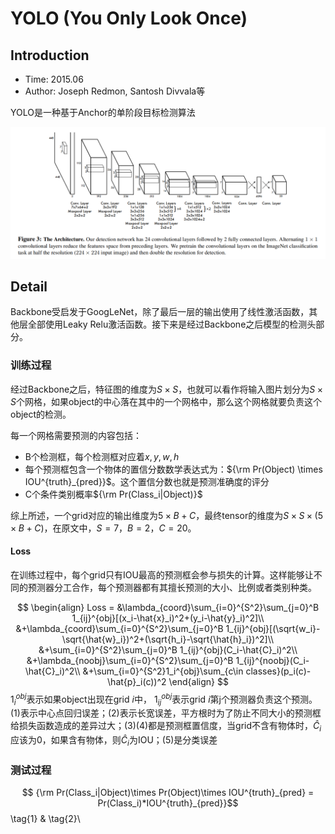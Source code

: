 # YOLO (You Only Look Once)

## Introduction

* Time: 2015.06
* Author: Joseph Redmon, Santosh Divvala等

YOLO是一种基于Anchor的单阶段目标检测算法

![The Architecture](../../../Resource/Pictures/yolo-architecture.png)

## Detail

Backbone受启发于GoogLeNet，除了最后一层的输出使用了线性激活函数，其他层全部使用Leaky Relu激活函数。接下来是经过Backbone之后模型的检测头部分。

### 训练过程

经过Backbone之后，特征图的维度为$S \times S$，也就可以看作将输入图片划分为$S \times S$个网格，如果object的中心落在其中的一个网格中，那么这个网格就要负责这个object的检测。

每一个网格需要预测的内容包括：

* B个检测框，每个检测框对应着$x, y, w, h$
* 每个预测框包含一个物体的置信分数数学表达式为：${\rm Pr(Object) \times IOU^{truth}_{pred}}$。这个置信分数也就是预测准确度的评分
* C个条件类别概率${\rm Pr(Class_i|Object)}$

综上所述，一个grid对应的输出维度为$5\times B+C$，最终tensor的维度为$S\times S\times (5\times B+C)$，在原文中，$S=7，B=2，C=20$。

#### Loss

在训练过程中，每个grid只有IOU最高的预测框会参与损失的计算。这样能够让不同的预测器分工合作，每个预测器都有其擅长预测的大小、比例或者类别种类。

$$
\begin{align}
Loss = &\lambda_{coord}\sum_{i=0}^{S^2}\sum_{j=0}^B 1_{ij}^{obj}[(x_i-\hat{x}_i)^2+(y_i-\hat{y}_i)^2]\\
&+\lambda_{coord}\sum_{i=0}^{S^2}\sum_{j=0}^B 1_{ij}^{obj}[(\sqrt{w_i}-\sqrt{\hat{w}_i})^2+(\sqrt{h_i}-\sqrt{\hat{h}_i})^2]\\
&+\sum_{i=0}^{S^2}\sum_{j=0}^B 1_{ij}^{obj}(C_i-\hat{C}_i)^2\\
&+\lambda_{noobj}\sum_{i=0}^{S^2}\sum_{j=0}^B 1_{ij}^{noobj}(C_i-\hat{C}_i)^2\\
&+\sum_{i=0}^{S^2}1_i^{obj}\sum_{c\in classes}(p_i(c)-\hat{p}_i(c))^2
\end{align}
$$
$1_{i}^{obj}$表示如果object出现在grid $i$中， $1_{ij}^{obj}$表示grid $i$第j个预测器负责这个预测。(1)表示中心点回归误差；(2)表示长宽误差，平方根时为了防止不同大小的预测框给损失函数造成的差异过大；(3)(4)都是预测框置信度，当grid不含有物体时，$\hat{C}_i$应该为0，如果含有物体，则$\hat{C}_i$为IOU；(5)是分类误差

### 测试过程

$$ {\rm Pr(Class_i|Object)\times Pr(Object)\times IOU^{truth}_{pred} = Pr(Class_i)*IOU^{truth}_{pred}}$$
 \tag{1}
& \tag{2}\\